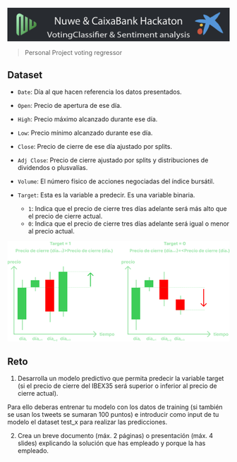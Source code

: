 ![header](src/header.png)
> Personal Project voting regressor

## Dataset
* `Date`: Día al que hacen referencia los datos presentados.
* `Open`: Precio de apertura de ese día.
* `High`: Precio máximo alcanzado durante ese día.
* `Low`: Precio mínimo alcanzado durante ese día.
* `Close`: Precio de cierre de ese día ajustado por splits.
* `Adj Close`: Precio de cierre ajustado por splits y distribuciones de dividendos o plusvalías.
* `Volume`: El número físico de acciones negociadas del índice bursátil.

* `Target`: Esta es la variable a predecir. Es una variable binaria.
    * `1`: Indica que el precio de cierre tres días adelante será más alto que el precio de cierre actual.
    * `0`: Indica que el precio de cierre tres días adelante será igual o menor al precio actual.

![image](src/example_targets_green.png) 


## Reto
1. Desarrolla un modelo predictivo que permita predecir la variable target (si el precio de cierre del IBEX35 será superior o inferior al precio de cierre actual).

Para ello deberas entrenar tu modelo con los datos de training (si también se usan los tweets se sumaran 100 puntos) e introducir como input de tu modelo el dataset test_x para realizar las predicciones.

2. Crea un breve documento (máx. 2 páginas) o presentación (máx. 4 slides) explicando la solución que has empleado y porque la has empleado.
